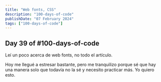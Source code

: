 ```yaml
---
title: "Web fonts, CSS"
description: "100-days-of-code"
publishDate: "07 February 2024"
tags: ["100-days-of-code"]
---
```


## Day 39 of #100-days-of-code

Leí un poco acerca de web fonts, no todo el artículo. 

Hoy me llegué a estresar bastante, pero me tranquilizo porque sé que hay una manera
solo que todavía no la sé y necesito practicar más. Yo quiero esto.
